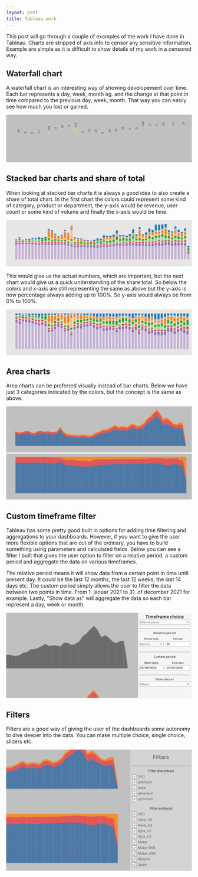 ```yaml
---
layout: post
title: Tableau work
---
```


This post will go through a couple of examples of the work I have done in Tableau. Charts are stripped of axis info to censor any sensitive information. Example are simple as it is difficult to show details of my work in a censored way.

## Waterfall chart

A waterfall chart is an interesting way of showing developement over time. Each bar represents a day, week, month eg. and the change at that point in time compared to the previous day, week, month. That way you can easily see how much you lost or gained.

<img src="/images/Tableau/Waterfall.png" alt="Waterfall Chart" class="fit image">

## Stacked bar charts and share of total

When looking at stacked bar charts it is always a good idea to also create a share of total chart.
In the first chart the colors could represent some kind of category, product or department, the y-axis would be revenue, user count or some kind of volume and finally the x-axis would be time.

<img src="/images/Tableau/Bars_clean.png" alt="Stacked Bar Charts" class="fit image">

This would give us the actual numbers, which are important, but the next chart would give us a quick understanding of the share total.
So below the colors and x-axis are still representing the same as above but the y-axis is now percentage always adding up to 100%. So y-axis would always be from 0% to 100%.

<img src="/images/Tableau/100.png" alt="Percentage Area Chart" class="fit image">

## Area charts

Area charts can be preferred visually instead of bar charts. Below we have just 3 categories indicated by the colors, but the concept is the same as above.

<img src="/images/Tableau/area_clean.png" alt="Area Chart" class="fit image">

<img src="/images/Tableau/area_100_clean.png" alt="100% Area Chart" class="fit image">

## Custom timeframe filter

Tableau has some pretty good built in options for adding time filtering and aggregations to your dashboards. However, if you want to give the user more flexible options that are out of the ordinary, you have to build something using parameters and calculated fields.
Below you can see a filter I built that gives the user option to filter on a relative period, a custom period and aggregate the data on various timeframes.

The relative period means it will show data from a certain point in time until present day. It could be the last 12 months, the last 12 weeks, the last 14 days etc.
The custom period simply allows the user to filter the data between two points in time. From 1. januar 2021 to 31. of december 2021 for example.
Lastly, "Show data as" will aggregate the data so each bar represent a day, week or month.

<img src="/images/Tableau/Timeframe.png" alt="Custom Timeframe Filter" class="fit image">

## Filters

Filters are a good way of giving the user of the dashboards some autonomy to dive deeper into the data. You can make multiple choice, single choice, sliders etc.

<img src="/images/Tableau/Filters.png" alt="Filters" class="fit image">
